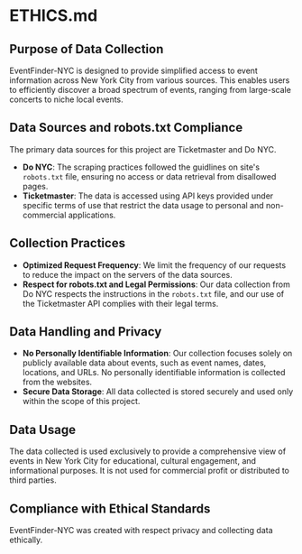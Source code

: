 # ETHICS.md

## Purpose of Data Collection
EventFinder-NYC is designed to provide simplified access to event information across New York City from various sources. This enables users to efficiently discover a broad spectrum of events, ranging from large-scale concerts to niche local events.

## Data Sources and robots.txt Compliance
The primary data sources for this project are Ticketmaster and Do NYC. 

- **Do NYC**: The scraping practices followed the guidlines on site's `robots.txt` file, ensuring no access or  data retrieval from disallowed pages.
- **Ticketmaster**: The data is accessed using API keys provided under specific terms of use that restrict the data usage to personal and non-commercial applications.

## Collection Practices
- **Optimized Request Frequency**: We limit the frequency of our requests to reduce the impact on the servers of the data sources.
- **Respect for robots.txt and Legal Permissions**: Our data collection from Do NYC respects the instructions in the `robots.txt` file, and our use of the Ticketmaster API complies with their legal terms.

## Data Handling and Privacy
- **No Personally Identifiable Information**: Our collection focuses solely on publicly available data about events, such as event names, dates, locations, and URLs. No personally identifiable information is collected from the websites.
- **Secure Data Storage**: All data collected is stored securely and used only within the scope of this project.

## Data Usage
The data collected is used exclusively to provide a comprehensive view of events in New York City for educational, cultural engagement, and informational purposes. It is not used for commercial profit or distributed to third parties.

## Compliance with Ethical Standards
EventFinder-NYC was created with respect privacy and collecting data ethically.

